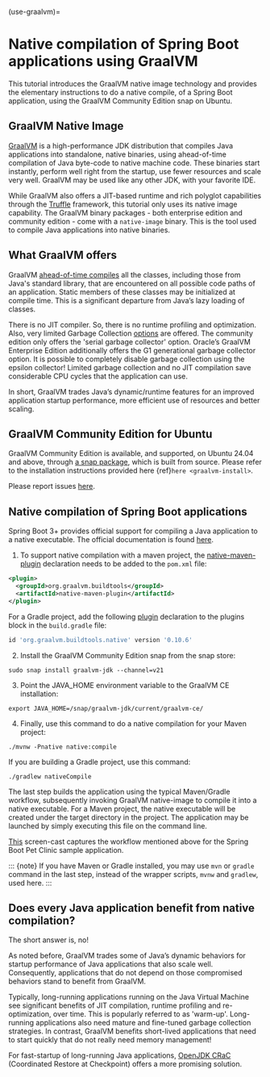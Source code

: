 (use-graalvm)=

# Native compilation of Spring Boot applications using GraalVM
This tutorial introduces the GraalVM native image technology and provides the elementary instructions to do a native compile, of a Spring Boot application, using the GraalVM Community Edition snap on Ubuntu.

## GraalVM Native Image
[GraalVM](https://www.graalvm.org/) is a high-performance JDK distribution that compiles Java applications into standalone, native binaries, using ahead-of-time compilation of Java byte-code to native machine code. These binaries start instantly, perform well right from the startup, use fewer resources and scale very well. GraalVM may be used like any other JDK, with your favorite IDE.

While GraalVM also offers a JIT-based runtime and rich polyglot capabilities through the [Truffle](https://www.graalvm.org/latest/graalvm-as-a-platform/language-implementation-framework/LanguageTutorial/) framework, this tutorial only uses its native image capability. The GraalVM binary packages - both enterprise edition and community edition - come with a `native-image` binary. This is the tool used to compile Java applications into native binaries.

## What GraalVM offers
GraalVM [ahead-of-time compiles](https://www.marcobehler.com/guides/graalvm-aot-jit) all the classes, including those from Java's standard library, that are encountered on all possible code paths of an application. Static members of these classes may be initialized at compile time. This is a significant departure from Java’s lazy loading of classes.

There is no JIT compiler. So, there is no runtime profiling and optimization. Also, very limited Garbage Collection [options](https://www.graalvm.org/latest/reference-manual/native-image/optimizations-and-performance/MemoryManagement/) are offered. The community edition only offers the 'serial garbage collector' option. Oracle’s GraalVM Enterprise Edition additionally offers the G1 generational garbage collector option. It is possible to completely disable garbage collection using the epsilon collector! Limited garbage collection and no JIT compilation save considerable CPU cycles that the application can use.

In short, GraalVM trades Java’s dynamic/runtime features for an improved application startup performance, more efficient use of resources and better scaling.

## GraalVM Community Edition for Ubuntu
GraalVM Community Edition is available, and supported, on Ubuntu 24.04 and above, through [a snap package](https://snapcraft.io/graalvm-jdk), which is built from source. Please refer to the installation instructions provided here {ref}`here <graalvm-install>`.

Please report issues [here](https://github.com/canonical/graalvm-jdk-snap/issues).

## Native compilation of Spring Boot applications
Spring Boot 3+ provides official support for compiling a Java application to a native executable. The official documentation is found [here](https://docs.spring.io/spring-boot/reference/packaging/native-image/index.html).

1. To support native compilation with a maven project, the [native-maven-plugin](https://graalvm.github.io/native-build-tools/latest/maven-plugin.html) declaration needs to be added to the `pom.xml` file:

```XML
<plugin>
  <groupId>org.graalvm.buildtools</groupId>
  <artifactId>native-maven-plugin</artifactId>
</plugin>
```

For a Gradle project, add the following [plugin](https://graalvm.github.io/native-build-tools/latest/gradle-plugin.html) declaration to the plugins block in the `build.gradle` file:
```groovy
id 'org.graalvm.buildtools.native' version '0.10.6'
```

2. Install the GraalVM Community Edition snap from the snap store:

```shell
sudo snap install graalvm-jdk --channel=v21
```

3. Point the JAVA_HOME environment variable to the GraalVM CE installation:

```shell
export JAVA_HOME=/snap/graalvm-jdk/current/graalvm-ce/
```

4. Finally, use this command to do a native compilation for your Maven project:

```shell
./mvnw -Pnative native:compile
```

If you are building a Gradle project, use this command:
```shell
./gradlew nativeCompile
```

The last step builds the application using the typical Maven/Gradle workflow, subsequently invoking GraalVM native-image to compile it into a native executable. For a Maven project, the native executable will be created under the target directory in the project. The application may be launched by simply executing this file on the command line.

[This](https://drive.google.com/file/d/1ZqSMvyhjia4T5MuJa1IcbWNDDkC5xJbD/view?usp=sharing) screen-cast captures the workflow mentioned above for the Spring Boot Pet Clinic sample application.

::: {note}
If you have Maven or Gradle installed, you may use `mvn` or `gradle` command in the last step, instead of the wrapper scripts, `mvnw` and `gradlew`, used here.
:::

## Does every Java application benefit from native compilation?

The short answer is, no!

As noted before, GraalVM trades some of Java’s dynamic behaviors for startup performance of Java applications that also scale well. Consequently, applications that do not depend on those compromised behaviors stand to benefit from GraalVM.

Typically, long-running applications running on the Java Virtual Machine see significant benefits of JIT compilation, runtime profiling and re-optimization, over time. This is popularly referred to as 'warm-up'. Long-running applications also need mature and fine-tuned garbage collection strategies. In contrast, GraalVM benefits short-lived applications that need to start quickly that do not really need memory management!

For fast-startup of long-running Java applications, [OpenJDK CRaC](https://launchpad.net/ubuntu/+source/openjdk-21-crac) (Coordinated Restore at Checkpoint) offers a more promising solution.
